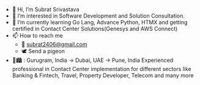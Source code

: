 - 👋 Hi, I’m Subrat Srivastava
- 👀 I’m interested in Software Development and Solution Consultation.
- 🌱 I’m currently learning Go Lang, Advance Python, HTMX and getting certified in Contact Center Solutions(Genesys and AWS Connect)
- 📫 How to reach me
  - 📧 subrat2406@gmail.com
  - 🕊️ Send a pigeon
- 💼🏙️ : Gurugram, India -> Dubai, UAE -> Pune, India
Experienced professional in Contact Center implementation for different sectors like Banking & Fintech, Travel, Property Developer, Telecom and many more 
